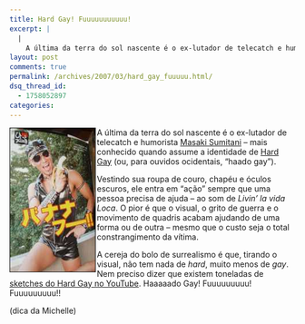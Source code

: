 ```yaml
---
title: Hard Gay! Fuuuuuuuuuuu!
excerpt: |
  |
    A última da terra do sol nascente é o ex-lutador de telecatch e humorista Masaki Sumitani - mais conhecido quando assume a identidade de Hard Gay (ou, para ouvidos ocidentais, "haado gay"). Vestindo sua roupa de couro, chapéu e óculos...
layout: post
comments: true
permalink: /archives/2007/03/hard_gay_fuuuuu.html/
dsq_thread_id:
  - 1758052897
categories:
---
```

<img title="Banana! Fuuuuuuuu!" src="/archives/img/hardgay.jpg" width="150" height="253" align="left" style="margin-right:2px" border="1" />A última da terra do sol nascente é o ex-lutador de telecatch e humorista [Masaki Sumitani][1] &#8211; mais conhecido quando assume a identidade de [Hard Gay][2] (ou, para ouvidos ocidentais, &#8220;haado gay&#8221;).

Vestindo sua roupa de couro, chapéu e óculos escuros, ele entra em &#8220;ação&#8221; sempre que uma pessoa precisa de ajuda &#8211; ao som de *Livin&#8217; la vida Loca*. O pior é que o visual, o grito de guerra e o movimento de quadris acabam ajudando de uma forma ou de outra &#8211; mesmo que o custo seja o total constrangimento da vítima.

A cereja do bolo de surrealismo é que, tirando o visual, não tem nada de *hard*, muito menos de *gay*. Nem preciso dizer que existem toneladas de [sketches do Hard Gay no YouTube][3]. Haaaaado Gay! Fuuuuuuuuu! Fuuuuuuuuu!!

(dica da Michelle)

 [1]: http://en.wikipedia.org/wiki/Masaki_Sumitani
 [2]: http://madeinjapan.uol.com.br/2006/06/09/hard-gay-e-a-nova-sensacao-da-tv-japonesa/
 [3]: http://www.youtube.com/results?search_query=hard+gay&#038;search=Search
